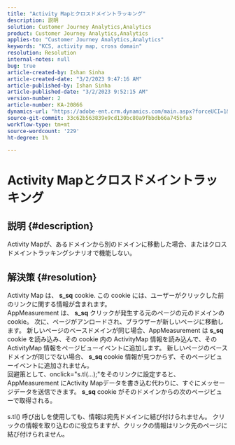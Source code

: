 ```yaml
---
title: "Activity Mapとクロスドメイントラッキング"
description: 説明
solution: Customer Journey Analytics,Analytics
product: Customer Journey Analytics,Analytics
applies-to: "Customer Journey Analytics,Analytics"
keywords: "KCS, activity map, cross domain"
resolution: Resolution
internal-notes: null
bug: true
article-created-by: Ishan Sinha
article-created-date: "3/2/2023 9:47:16 AM"
article-published-by: Ishan Sinha
article-published-date: "3/2/2023 9:52:15 AM"
version-number: 2
article-number: KA-20866
dynamics-url: "https://adobe-ent.crm.dynamics.com/main.aspx?forceUCI=1&pagetype=entityrecord&etn=knowledgearticle&id=385c0b33-dfb8-ed11-83fe-6045bd0065f9"
source-git-commit: 33c62b563839e9cd130bc80a9fbbdb66a745bfa3
workflow-type: tm+mt
source-wordcount: '229'
ht-degree: 1%

---
```


# Activity Mapとクロスドメイントラッキング

## 説明 {#description}

Activity Mapが、あるドメインから別のドメインに移動した場合、またはクロスドメイントラッキングシナリオで機能しない。

## 解決策 {#resolution}

Activity Map は、 <b>s_sq</b> cookie. この cookie には、ユーザーがクリックした前のリンクに関する情報が含まれます。<br>AppMeasurement は、 <b>s_sq</b> クリックが発生する元のページの元のドメインの cookie。 次に、ページがアンロードされ、ブラウザーが新しいページに移動します。 新しいページのベースドメインが同じ場合、AppMeasurement は <b>s_sq</b> cookie を読み込み、その cookie 内の ActivityMap 情報を読み込んで、その ActivityMap 情報をページビューイベントに追加します。 新しいページのベースドメインが同じでない場合、 <b>s_sq</b> cookie 情報が見つからず、そのページビューイベントに追加されません。<br>回避策として、onclick=&quot;s.tl(...);&quot;をそのリンクに設定すると、AppMeasurement にActivity Mapデータを書き込む代わりに、すぐにメッセージデータを送信できます。 <b>s_sq</b> cookie がそのドメインからの次のページビューで取得される。<br> <br>s.tl() 呼び出しを使用しても、情報は宛先ドメインに結び付けられません。 クリックの情報を取り込むのに役立ちますが、クリックの情報はリンク先のページに結び付けられません。<br>



